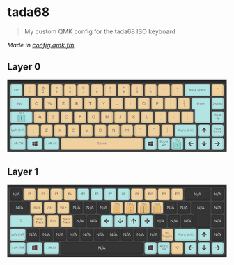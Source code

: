 # tada68

> My custom QMK config for the tada68 ISO keyboard

*Made in [config.qmk.fm](https://config.qmk.fm)*

## Layer 0

![layer0](./img/0.png)

## Layer 1

![layer1](./img/1.png)
